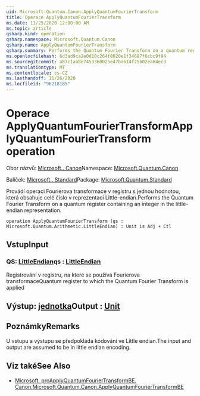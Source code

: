 ```yaml
---
uid: Microsoft.Quantum.Canon.ApplyQuantumFourierTransform
title: Operace ApplyQuantumFourierTransform
ms.date: 11/25/2020 12:00:00 AM
ms.topic: article
qsharp.kind: operation
qsharp.namespace: Microsoft.Quantum.Canon
qsharp.name: ApplyQuantumFourierTransform
qsharp.summary: Performs the Quantum Fourier Transform on a quantum register containing an integer in the little-endian representation.
ms.openlocfilehash: 6d3ad9ca2e0d10c264f8020e1f34687f6cbc9f94
ms.sourcegitcommit: a87c1aa8e7453360025e47ba614f25b02ea84ec3
ms.translationtype: MT
ms.contentlocale: cs-CZ
ms.lasthandoff: 11/26/2020
ms.locfileid: "96218185"
---
```

# <a name="applyquantumfouriertransform-operation"></a><span data-ttu-id="f44dd-102">Operace ApplyQuantumFourierTransform</span><span class="sxs-lookup"><span data-stu-id="f44dd-102">ApplyQuantumFourierTransform operation</span></span>

<span data-ttu-id="f44dd-103">Obor názvů: [Microsoft.. Canon](xref:Microsoft.Quantum.Canon)</span><span class="sxs-lookup"><span data-stu-id="f44dd-103">Namespace: [Microsoft.Quantum.Canon](xref:Microsoft.Quantum.Canon)</span></span>

<span data-ttu-id="f44dd-104">Balíček: [Microsoft.. Standard](https://nuget.org/packages/Microsoft.Quantum.Standard)</span><span class="sxs-lookup"><span data-stu-id="f44dd-104">Package: [Microsoft.Quantum.Standard](https://nuget.org/packages/Microsoft.Quantum.Standard)</span></span>


<span data-ttu-id="f44dd-105">Provádí operaci Fourierova transformace v registru s jednou hodnotou, která obsahuje celé číslo v reprezentaci Little-endian.</span><span class="sxs-lookup"><span data-stu-id="f44dd-105">Performs the Quantum Fourier Transform on a quantum register containing an integer in the little-endian representation.</span></span>

```qsharp
operation ApplyQuantumFourierTransform (qs : Microsoft.Quantum.Arithmetic.LittleEndian) : Unit is Adj + Ctl
```


## <a name="input"></a><span data-ttu-id="f44dd-106">Vstup</span><span class="sxs-lookup"><span data-stu-id="f44dd-106">Input</span></span>

### <a name="qs--littleendian"></a><span data-ttu-id="f44dd-107">QS: [LittleEndian](xref:Microsoft.Quantum.Arithmetic.LittleEndian)</span><span class="sxs-lookup"><span data-stu-id="f44dd-107">qs : [LittleEndian](xref:Microsoft.Quantum.Arithmetic.LittleEndian)</span></span>

<span data-ttu-id="f44dd-108">Registrování v registru, na které se používá Fourierova transformace</span><span class="sxs-lookup"><span data-stu-id="f44dd-108">Quantum register to which the Quantum Fourier Transform is applied</span></span>



## <a name="output--unit"></a><span data-ttu-id="f44dd-109">Výstup: [jednotka](xref:microsoft.quantum.lang-ref.unit)</span><span class="sxs-lookup"><span data-stu-id="f44dd-109">Output : [Unit](xref:microsoft.quantum.lang-ref.unit)</span></span>



## <a name="remarks"></a><span data-ttu-id="f44dd-110">Poznámky</span><span class="sxs-lookup"><span data-stu-id="f44dd-110">Remarks</span></span>

<span data-ttu-id="f44dd-111">U vstupu a výstupu se předpokládá kódování ve Little endian.</span><span class="sxs-lookup"><span data-stu-id="f44dd-111">The input and output are assumed to be in little endian encoding.</span></span>

## <a name="see-also"></a><span data-ttu-id="f44dd-112">Viz také</span><span class="sxs-lookup"><span data-stu-id="f44dd-112">See Also</span></span>

- [<span data-ttu-id="f44dd-113">Microsoft. proApplyQuantumFourierTransformBE. Canon.</span><span class="sxs-lookup"><span data-stu-id="f44dd-113">Microsoft.Quantum.Canon.ApplyQuantumFourierTransformBE</span></span>](xref:Microsoft.Quantum.Canon.ApplyQuantumFourierTransformBE)